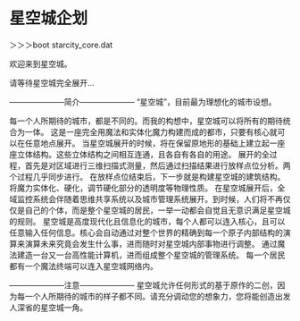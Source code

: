 # 星空城企划
＞＞＞boot starcity_core.dat

欢迎来到星空城。

请等待星空城完全展开...

———————简介———————
“星空城”，目前最为理想化的城市设想。

每一个人所期待的城市，都是不同的。而我的构想中，星空城可以将所有的期待统合为一体。
这是一座完全用魔法和实体化魔力构建而成的都市，只要有核心就可以在任意地点展开。
当星空城展开的时候，将在保留原地形的基础上建立起一座座立体结构。这些立体结构之间相互连通，且各自有各自的用途。
展开的全过程，首先是对区域进行三维扫描式测量，然后通过扫描结果进行放样点位分析。两个过程几乎同步进行。
在放样点位结束后，下一步就是构建星空城的建筑结构。将魔力实体化、硬化，调节硬化部分的透明度等物理性质。
在星空城展开后，全域监控系统会伴随着思维共享系统以及城市管理系统展开。到时候，人们将不再仅仅是自己的个体，而是整个星空城的居民，一举一动都会自觉且无意识满足星空城的规则。
星空城是高度现代化且信息化的城市，每个人都可以连入核心，且可以任意输入任何信息。核心会自动通过对整个世界的精确到每一个原子内部结构的演算来演算未来究竟会发生什么事，进而随时对星空城内部事物进行调整。
通过魔法建造一台又一台高性能计算机，进而组成整个星空城的管理系统。
每一个居民都有一个魔法终端可以连入星空城网络内。

———————注意———————
星空城允许任何形式的基于原作的二创，因为每一个人所期待的城市的样子都不同。请充分调动您的想象力，您将能创造出发人深省的星空城一角。
